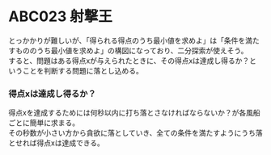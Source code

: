 # ABC023 射撃王

とっかかりが難しいが、「得られる得点のうち最小値を求めよ」は「条件を満たすもののうち最小値を求めよ」の構図になっており、二分探索が使えそう。  
すると、問題はある得点xが与えられたときに、その得点xは達成し得るか？ということを判断する問題に落とし込める。  

### 得点xは達成し得るか？
得点xを達成するためには何秒以内に打ち落とさなければならないか？が各風船ごとに簡単に求まる。  
その秒数が小さい方から貪欲に落としていき、全ての条件を満たすようにうち落とせれば得点xは達成できる。  
